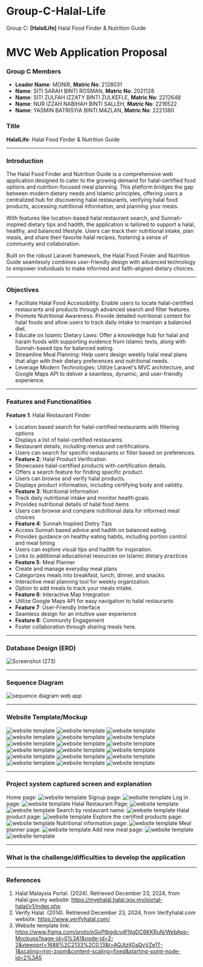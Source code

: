 # Group-C-Halal-Life
Group C: **[HalalLife]** Halal Food Finder &amp; Nutrition Guide
# MVC Web Application Proposal

### Group C Members
- **Leader Name**: MONIR, **Matric No**: 2128031
- **Name**: SITI SARAH BINTI ROSMAN, **Matric No**: 2021128
- **Name**: SITI ZULFAH IZZATY BINTI ZULKEFLE, **Matric No**: 2212648
- **Name**: NUR IZZAH NABIHAH BINTI SALLEH, **Matric No**: 2216522
- **Name**: YASMIN BATRISYIA BINTI MAZLAN, **Matric No**: 2221380
  
### Title
**HalalLife**: Halal Food Finder &amp; Nutrition Guide

---

### Introduction
The Halal Food Finder and Nutrition Guide is a comprehensive web application designed to cater to the growing demand for halal-certified food options and nutrition-focused meal planning. This platform bridges the gap between modern dietary needs and Islamic principles, offering users a centralized hub for discovering halal restaurants, verifying halal food products, accessing nutritional information, and planning your meals.

With features like location-based halal restaurant search, and Sunnah-inspired dietary tips and hadith, the application is tailored to support a halal, healthy, and balanced lifestyle. Users can track their nutritional intake, plan meals, and share their favorite halal recipes, fostering a sense of community and collaboration.

Built on the robust Laravel framework, the Halal Food Finder and Nutrition Guide seamlessly combines user-friendly design with advanced technology to empower individuals to make informed and faith-aligned dietary choices.

---

### Objectives
- Facilitate Halal Food Accessibility: Enable users to locate halal-certified restaurants and products through advanced search and filter features.
- Promote Nutritional Awareness: Provide detailed nutritional content for halal foods and allow users to track daily intake to maintain a balanced diet.
- Educate on Islamic Dietary Laws: Offer a knowledge hub for halal and haram foods with supporting evidence from Islamic texts, along with Sunnah-based tips for balanced eating.
- Streamline Meal Planning: Help users design weekly halal meal plans that align with their dietary preferences and nutritional needs.
- Leverage Modern Technologies: Utilize Laravel's MVC architecture, and Google Maps API to deliver a seamless, dynamic, and user-friendly experience. 

---

### Features and Functionalities
**Feature 1**: Halal Restaurant Finder
-  Location based search for halal-certified restaurants with filtering options
-  Displays a list of halal-certified restaurants.
-  Restaurant details, including menus and certifications.
-  Users can search for specific restaurants or filter based on preferences.
-  **Feature 2**: Halal Product Verification
- Showcases halal-certified products with certification details.
- Offers a search feature for finding specific product
- Users can browse and verify halal products.
- Displays product information, including certifying body and validity.
- **Feature 3**: Nutritional Information
- Track daily nutritional intake and monitor health goals
- Provides nutritional details of halal food items
- Users can browse and compare nutritional data for informed meal choices
- **Feature 4**: Sunnah Inspired Dietry Tips
- Access Sunnah based advice and hadith on balanced eating
- Provides guidance on healthy eating habits, including portion control and meal timing
- Users can explore visual tips and hadith for inspiration.
- Links to additional educational resources on Islamic dietary practices
-  **Feature 5**: Meal Planner
- Create and manage everyday meal plans
- Categorizes meals into breakfast, lunch, dinner, and snacks.
- Interactive meal planning tool for weekly organization.
- Option to add meals to track your meals intake.
-  **Feature 6**: Interactive Map Integration
- Utilize Google Maps API for easy navigation to halal restaurants
-  **Feature 7**: User-Friendly Interface
- Seamless design for an intuitive user experience
-  **Feature 8**: Community Engagement
- Foster collaboration through sharing meals here.

---

### Database Design (ERD)

![Screenshot (273)](https://github.com/user-attachments/assets/d55df917-01a8-45f0-8c17-a45a86dd43a8)

---

### Sequence Diagram

![sequence diagram web app](https://github.com/user-attachments/assets/eafa39cc-be5c-4af7-95c8-5e84af40998f)

---

### Website Template/Mockup

![website template](https://github.com/yasminbtrsy/Group-C-Halal-Food-Finder-Nutrition-Guide/blob/main/Screenshot%202024-12-31%20103003.png)
![website template](https://github.com/yasminbtrsy/Group-C-Halal-Food-Finder-Nutrition-Guide/blob/main/Screenshot%202024-12-31%20103020.png)
![website template](https://github.com/yasminbtrsy/Group-C-Halal-Food-Finder-Nutrition-Guide/blob/main/Screenshot%202024-12-31%20103051.png)
![website template](https://github.com/yasminbtrsy/Group-C-Halal-Food-Finder-Nutrition-Guide/blob/main/Screenshot%202024-12-31%20103035.png)
![website template](https://github.com/yasminbtrsy/Group-C-Halal-Food-Finder-Nutrition-Guide/blob/main/Screenshot%202024-12-31%20103102.png)
![website template](https://github.com/yasminbtrsy/Group-C-Halal-Food-Finder-Nutrition-Guide/blob/main/Screenshot%202024-12-31%20103116.png)
![website template](https://github.com/yasminbtrsy/Group-C-Halal-Food-Finder-Nutrition-Guide/blob/main/Screenshot%202024-12-31%20103133.png)
![website template](https://github.com/yasminbtrsy/Group-C-Halal-Food-Finder-Nutrition-Guide/blob/main/Screenshot%202024-12-31%20103142.png)
![website template](https://github.com/yasminbtrsy/Group-C-Halal-Food-Finder-Nutrition-Guide/blob/main/Screenshot%202024-12-31%20103210.png)
![website template](https://github.com/yasminbtrsy/Group-C-Halal-Food-Finder-Nutrition-Guide/blob/main/Screenshot%202024-12-31%20103225.png)
![website template](https://github.com/yasminbtrsy/Group-C-Halal-Food-Finder-Nutrition-Guide/blob/main/Screenshot%202024-12-31%20103238.png)
![website template](https://github.com/yasminbtrsy/Group-C-Halal-Food-Finder-Nutrition-Guide/blob/main/Screenshot%202024-12-31%20103324.png)
![website template](https://github.com/yasminbtrsy/Group-C-Halal-Food-Finder-Nutrition-Guide/blob/main/Screenshot%202024-12-31%20103335.png)
![website template](https://github.com/yasminbtrsy/Group-C-Halal-Food-Finder-Nutrition-Guide/blob/main/Screenshot%202024-12-31%20103344.png)
![website template](https://github.com/yasminbtrsy/Group-C-Halal-Food-Finder-Nutrition-Guide/blob/main/Screenshot%202024-12-31%20103352.png)
![website template](https://github.com/yasminbtrsy/Group-C-Halal-Food-Finder-Nutrition-Guide/blob/main/Screenshot%202024-12-31%20103407.png)
![website template](https://github.com/yasminbtrsy/Group-C-Halal-Food-Finder-Nutrition-Guide/blob/main/Screenshot%202024-12-31%20103416.png)
![website template](https://github.com/yasminbtrsy/Group-C-Halal-Food-Finder-Nutrition-Guide/blob/main/Screenshot%202024-12-31%20103431.png)

---


### Project system captured screen and explanation

Home page:
![website template](https://github.com/yasminbtrsy/Group-C-Halal-Food-Finder-Nutrition-Guide/blob/main/1.png)
Signup page:
![website template](https://github.com/yasminbtrsy/Group-C-Halal-Food-Finder-Nutrition-Guide/blob/main/2.png)
Log in page:
![website template](https://github.com/yasminbtrsy/Group-C-Halal-Food-Finder-Nutrition-Guide/blob/main/3.png)
Halal Restaurant Page:
![website template](https://github.com/yasminbtrsy/Group-C-Halal-Food-Finder-Nutrition-Guide/blob/main/4.png)
![website template](https://github.com/yasminbtrsy/Group-C-Halal-Food-Finder-Nutrition-Guide/blob/main/5.png)
Search by restaurant name:
![website template](https://github.com/yasminbtrsy/Group-C-Halal-Food-Finder-Nutrition-Guide/blob/main/6.png)
Halal product page:
![website template](https://github.com/yasminbtrsy/Group-C-Halal-Food-Finder-Nutrition-Guide/blob/main/7.png)
Explore the certified products page:
![website template](https://github.com/yasminbtrsy/Group-C-Halal-Food-Finder-Nutrition-Guide/blob/main/8.png)
Nutritional information page:
![website template](https://github.com/yasminbtrsy/Group-C-Halal-Food-Finder-Nutrition-Guide/blob/main/10.png)
Meal planner page:
![website template](https://github.com/yasminbtrsy/Group-C-Halal-Food-Finder-Nutrition-Guide/blob/main/11.png)
Add new meal page:
![website template](https://github.com/yasminbtrsy/Group-C-Halal-Food-Finder-Nutrition-Guide/blob/main/12.png)
![website template](https://github.com/yasminbtrsy/Group-C-Halal-Food-Finder-Nutrition-Guide/blob/main/13.png)

---


### What is the challenge/difficulties to develop the application


---

### References
1. Halal Malaysia Portal. (2024). Retrieved December 23, 2024, from Halal.gov.my website: https://myehalal.halal.gov.my/portal-halal/v1/index.php
2. Verify Halal. (2014). Retrieved December 23, 2024, from Verifyhalal.com website: https://www.verifyhalal.com/
3. Website template link: https://www.figma.com/proto/pGoPtbgdcvdFNgDC6KKRuN/WebApp-Mockups?page-id=0%3A1&node-id=2-2&viewport=1688%2C2133%2C0.13&t=AQJtzjIGsQyVZe1T-1&scaling=min-zoom&content-scaling=fixed&starting-point-node-id=2%3A5


‌
